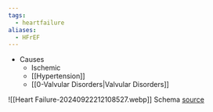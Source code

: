 ```yaml
---
tags:
  - heartfailure
aliases:
  - HFrEF
---
```

- Causes
	- Ischemic
	- [[Hypertension]]
	- [[0-Valvular Disorders|Valvular Disorders]]

![[Heart Failure-20240922212108527.webp]]
Schema [source](https://clinicalproblemsolving.com/dx-schema-congestive-heart-failure-hfref/)